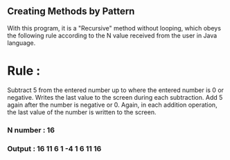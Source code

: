 ## Creating Methods by Pattern

With this program, it is a "Recursive" method without looping, which obeys the following rule according to the N value received from the user in Java language.

# Rule : 
Subtract 5 from the entered number up to where the entered number is 0 or negative. Writes the last value to the screen during each subtraction. Add 5 again after the number is negative or 0. Again, in each addition operation, the last value of the number is written to the screen.

### N number : 16
### Output : 16 11 6 1 -4 1 6 11 16